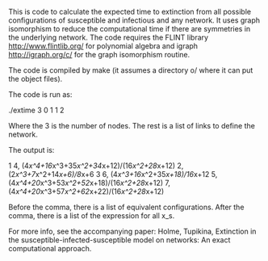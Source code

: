 This is code to calculate the expected time to extinction from all possible configurations of susceptible and infectious and any network. It uses graph isomorphism to reduce the computational time if there are symmetries in the underlying network. The code requires the FLINT library http://www.flintlib.org/ for polynomial algebra and igraph http://igraph.org/c/ for the graph isomorphism routine.

The code is compiled by make (it assumes a directory o/ where it can put the object files).

The code is run as:

./extime 3 0 1 1 2

Where the 3 is the number of nodes. The rest is a list of links to define the network.

The output is:

1 4, (4*x^4+16*x^3+35*x^2+34*x+12)/(16*x^2+28*x+12)
2, (2*x^3+7*x^2+14*x+6)/8*x+6
3 6, (4*x^3+16*x^2+35*x+18)/16*x+12
5, (4*x^4+20*x^3+53*x^2+52*x+18)/(16*x^2+28*x+12)
7, (4*x^4+20*x^3+57*x^2+62*x+22)/(16*x^2+28*x+12)

Before the comma, there is a list of equivalent configurations. After the comma, there is a list of the expression for all x_s.

For more info, see the accompanying paper: Holme, Tupikina, Extinction in the susceptible-infected-susceptible model on networks: An exact computational approach.
